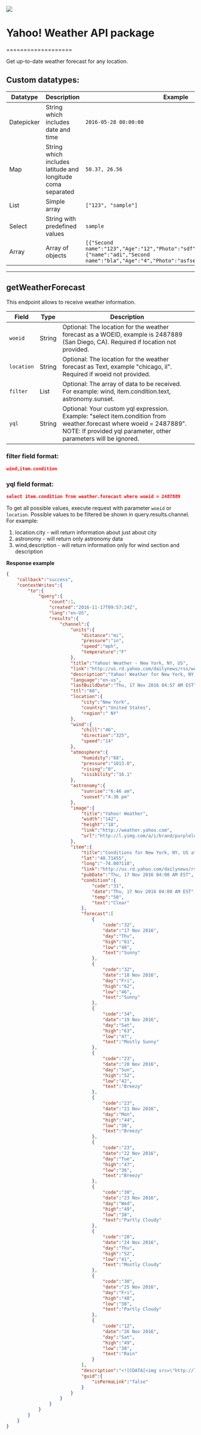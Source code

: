 [![](https://scdn.rapidapi.com/RapidAPI_banner.png)](https://rapidapi.com/package/YahooWeatherAPI/functions?utm_source=RapidAPIGitHub_YahooWeatherFunctions&utm_medium=button&utm_content=RapidAPI_GitHub)

# Yahoo! Weather API package
===================

Get up-to-date weather forecast for any location.

## Custom datatypes: 
 |Datatype|Description|Example
 |--------|-----------|----------
 |Datepicker|String which includes date and time|```2016-05-28 00:00:00```
 |Map|String which includes latitude and longitude coma separated|```50.37, 26.56```
 |List|Simple array|```["123", "sample"]``` 
 |Select|String with predefined values|```sample```
 |Array|Array of objects|```[{"Second name":"123","Age":"12","Photo":"sdf","Draft":"sdfsdf"},{"name":"adi","Second name":"bla","Age":"4","Photo":"asfserwe","Draft":"sdfsdf"}] ```
 

----------


**getWeatherForecast**
-------

This endpoint allows to receive weather information. 

| Field      | Type      | Description   |
| -------    | ----      | ---           |
| `woeid`    | String    |  Optional: The location for the weather forecast as a WOEID, example is 2487889 (San Diego, CA). Required if location not provided. |
| `location` | String    |  Optional: The location for the weather forecast as Text, example \"chicago, il\". Required if woeid not provided.   |
| `filter`   | List    |  Optional: The array of data to be received. For example: wind, item.condition.text, astronomy.sunset. |
| `yql`      | String    |  Optional: Your custom yql expression. Example: \"select item.condition from weather.forecast where woeid = 2487889\". NOTE: If provided yql parameter, other parameters will be ignored. |

### filter field format: 

```json
wind,item.condition
```

### yql field format: 

```json
select item.condition from weather.forecast where woeid = 2487889
```
To get all possible values,  execute request with parameter `woeid` or `location`. Possible values to be filtered be shown in query.results.channel.
For example:
1) location.city - will return information about just about city
2) astronomy - will return only astronomy data
2) wind,description - will return information only for wind section and description 

**Response example**
```json
{  
    "callback":"success",
    "contextWrites":{  
        "to":{  
            "query":{  
                "count":1,
                "created":"2016-11-17T09:57:24Z",
                "lang":"en-US",
                "results":{  
                    "channel":{  
                        "units":{  
                            "distance":"mi",
                            "pressure":"in",
                            "speed":"mph",
                            "temperature":"F"
                        },
                        "title":"Yahoo! Weather - New York, NY, US",
                        "link":"http://us.rd.yahoo.com/dailynews/rss/weather/Country__Country/*https://weather.yahoo.com/country/state/city-2459115/",
                        "description":"Yahoo! Weather for New York, NY, US",
                        "language":"en-us",
                        "lastBuildDate":"Thu, 17 Nov 2016 04:57 AM EST",
                        "ttl":"60",
                        "location":{  
                            "city":"New York",
                            "country":"United States",
                            "region":" NY"
                        },
                        "wind":{  
                            "chill":"46",
                            "direction":"325",
                            "speed":"14"
                        },
                        "atmosphere":{  
                            "humidity":"68",
                            "pressure":"1013.0",
                            "rising":"0",
                            "visibility":"16.1"
                        },
                        "astronomy":{  
                            "sunrise":"6:46 am",
                            "sunset":"4:36 pm"
                        },
                        "image":{  
                            "title":"Yahoo! Weather",
                            "width":"142",
                            "height":"18",
                            "link":"http://weather.yahoo.com",
                            "url":"http://l.yimg.com/a/i/brand/purplelogo//uh/us/news-wea.gif"
                        },
                        "item":{  
                            "title":"Conditions for New York, NY, US at 04:00 AM EST",
                            "lat":"40.71455",
                            "long":"-74.007118",
                            "link":"http://us.rd.yahoo.com/dailynews/rss/weather/Country__Country/*https://weather.yahoo.com/country/state/city-2459115/",
                            "pubDate":"Thu, 17 Nov 2016 04:00 AM EST",
                            "condition":{  
                                "code":"31",
                                "date":"Thu, 17 Nov 2016 04:00 AM EST",
                                "temp":"50",
                                "text":"Clear"
                            },
                            "forecast":[  
                                {  
                                    "code":"32",
                                    "date":"17 Nov 2016",
                                    "day":"Thu",
                                    "high":"61",
                                    "low":"48",
                                    "text":"Sunny"
                                },
                                {  
                                    "code":"32",
                                    "date":"18 Nov 2016",
                                    "day":"Fri",
                                    "high":"62",
                                    "low":"46",
                                    "text":"Sunny"
                                },
                                {  
                                    "code":"34",
                                    "date":"19 Nov 2016",
                                    "day":"Sat",
                                    "high":"63",
                                    "low":"47",
                                    "text":"Mostly Sunny"
                                },
                                {  
                                    "code":"23",
                                    "date":"20 Nov 2016",
                                    "day":"Sun",
                                    "high":"52",
                                    "low":"42",
                                    "text":"Breezy"
                                },
                                {  
                                    "code":"23",
                                    "date":"21 Nov 2016",
                                    "day":"Mon",
                                    "high":"44",
                                    "low":"38",
                                    "text":"Breezy"
                                },
                                {  
                                    "code":"23",
                                    "date":"22 Nov 2016",
                                    "day":"Tue",
                                    "high":"47",
                                    "low":"36",
                                    "text":"Breezy"
                                },
                                {  
                                    "code":"30",
                                    "date":"23 Nov 2016",
                                    "day":"Wed",
                                    "high":"49",
                                    "low":"38",
                                    "text":"Partly Cloudy"
                                },
                                {  
                                    "code":"28",
                                    "date":"24 Nov 2016",
                                    "day":"Thu",
                                    "high":"52",
                                    "low":"41",
                                    "text":"Mostly Cloudy"
                                },
                                {  
                                    "code":"30",
                                    "date":"25 Nov 2016",
                                    "day":"Fri",
                                    "high":"48",
                                    "low":"38",
                                    "text":"Partly Cloudy"
                                },
                                {  
                                    "code":"12",
                                    "date":"26 Nov 2016",
                                    "day":"Sat",
                                    "high":"49",
                                    "low":"38",
                                    "text":"Rain"
                                }
                            ],
                            "description":"<![CDATA[<img src=\"http://l.yimg.com/a/i/us/we/52/31.gif\"/>\n<BR />\n<b>Current Conditions:</b>\n<BR />Clear\n<BR />\n<BR />\n<b>Forecast:</b>\n<BR /> Thu - Sunny. High: 61Low: 48\n<BR /> Fri - Sunny. High: 62Low: 46\n<BR /> Sat - Mostly Sunny. High: 63Low: 47\n<BR /> Sun - Breezy. High: 52Low: 42\n<BR /> Mon - Breezy. High: 44Low: 38\n<BR />\n<BR />\n<a href=\"http://us.rd.yahoo.com/dailynews/rss/weather/Country__Country/*https://weather.yahoo.com/country/state/city-2459115/\">Full Forecast at Yahoo! Weather</a>\n<BR />\n<BR />\n(provided by <a href=\"http://www.weather.com\" >The Weather Channel</a>)\n<BR />\n]]>",
                            "guid":{  
                                "isPermaLink":"false"
                            }
                        }
                    }
                }
            }
        }
    }
}
```

